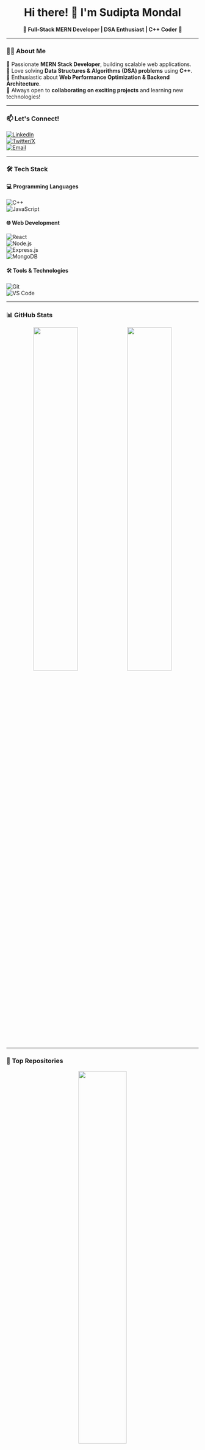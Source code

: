 <h1 align="center">Hi there! 👋 I'm Sudipta Mondal</h1>

<p align="center">
🚀 <strong>Full-Stack MERN Developer | DSA Enthusiast | C++ Coder</strong> 🚀  
</p>

---

### 👨‍💻 About Me  
🔹 Passionate **MERN Stack Developer**, building scalable web applications.  
🔹 Love solving **Data Structures & Algorithms (DSA) problems** using **C++**.  
🔹 Enthusiastic about **Web Performance Optimization & Backend Architecture**.  
🔹 Always open to **collaborating on exciting projects** and learning new technologies!  

---

### 📫 Let's Connect!  
[![LinkedIn](https://img.shields.io/badge/LinkedIn-%230077B5.svg?logo=linkedin&logoColor=white)](https://www.linkedin.com/in/sudipta-mondal-95b82a160/)  
[![Twitter/X](https://img.shields.io/badge/Twitter-%231DA1F2.svg?logo=twitter&logoColor=white)](https://x.com/Zer0_UwU_)  
[![Email](https://img.shields.io/badge/Email-D14836?logo=gmail&logoColor=white)](mailto:sudiptawork99@gmail.com)  

---

### 🛠 **Tech Stack**
#### 💻 **Programming Languages**
![C++](https://img.shields.io/badge/C++-00599C?style=for-the-badge&logo=c%2b%2b&logoColor=white)  
![JavaScript](https://img.shields.io/badge/JavaScript-F7DF1E?style=for-the-badge&logo=javascript&logoColor=black)  

#### 🌐 **Web Development**
![React](https://img.shields.io/badge/React-61DAFB?style=for-the-badge&logo=react&logoColor=black)  
![Node.js](https://img.shields.io/badge/Node.js-339933?style=for-the-badge&logo=node.js&logoColor=white)  
![Express.js](https://img.shields.io/badge/Express.js-000000?style=for-the-badge&logo=express&logoColor=white)  
![MongoDB](https://img.shields.io/badge/MongoDB-4EA94B?style=for-the-badge&logo=mongodb&logoColor=white)  

#### 🛠 **Tools & Technologies**
![Git](https://img.shields.io/badge/Git-F05032?style=for-the-badge&logo=git&logoColor=white)  
![VS Code](https://img.shields.io/badge/VS%20Code-007ACC?style=for-the-badge&logo=visual-studio-code&logoColor=white)  

---

### 📊 **GitHub Stats**
<p align="center">
  <img width="48%" src="https://github-readme-stats.vercel.app/api?username=SudiptaMondal&show_icons=true&theme=tokyonight" />
  <img width="48%" src="https://github-readme-streak-stats.herokuapp.com/?user=SudiptaMondal&theme=tokyonight" />
</p>

---

### 🚀 **Top Repositories**
<p align="center">
  <a href="https://github.com/SudiptaMondal/DSA-Patterns">
    <img width="50%" src="https://github-readme-stats.vercel.app/api/pin/?username=SudiptaMondal&repo=DSA-Patterns&theme=tokyonight" />
  </a>
  <a href="https://github.com/SudiptaMondal/MERN-Project">
    <img width="50%" src="https://github-readme-stats.vercel.app/api/pin/?username=SudiptaMondal&repo=MERN-Project&theme=tokyonight" />
  </a>
</p>

---

### 📌 Notable Projects  
🔹 **[Leetcode Progress Tracker](https://github.com/SudiptaMondal/Leetcode-Tracker)** – AI-powered DSA progress tracking tool.  
🔹 **[Job Tracker App](https://github.com/SudiptaMondal/Job-Tracker)** – Simplifies job applications using the MERN stack.  
🔹 **E-Commerce Platform** – Full-stack application with an **admin dashboard** for product management.  
🔹 **Custom DSA Pattern Notebook** – Repository for **common DSA patterns & solutions**.  

---

## 🏆 GitHub Trophies
![](https://github-profile-trophy.vercel.app/?username=SudiptaMondal&theme=radical&no-frame=false&no-bg=true&margin-w=4)

### ✍️ Random Dev Quote
![](https://quotes-github-readme.vercel.app/api?type=horizontal&theme=radical)

### 🔝 Top Contributed Repo
![](https://github-contributor-stats.vercel.app/api?username=SudiptaMondal&limit=5&theme=dark&combine_all_yearly_contributions=true)

---

[![](https://visitcount.itsvg.in/api?id=SudiptaMondal&icon=1&color=0)](https://visitcount.itsvg.in)

---

### 🚀 What's Next?  
✔ Building **scalable MERN applications** with advanced features  
✔ Exploring **System Design & Optimized Backend Architectures**  

---

⭐ **Let's build something amazing together!** 🚀
